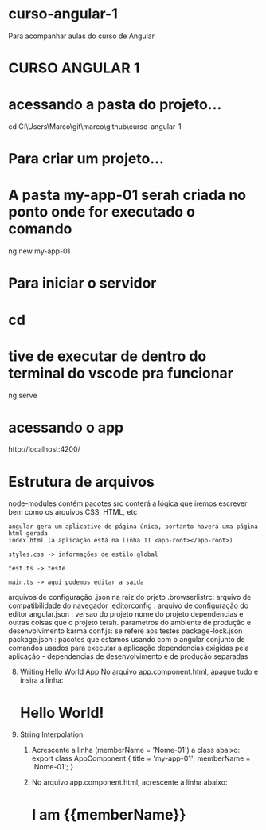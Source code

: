 # curso-angular-1
Para acompanhar aulas do curso de Angular

CURSO ANGULAR 1
===============

# acessando a pasta do projeto...
cd C:\Users\Marco\git\marco\github\curso-angular-1

# Para criar um projeto...
# A pasta my-app-01 serah criada no ponto onde for executado o comando
ng new my-app-01

# Para iniciar o servidor
# cd <pasta da app>
# tive de executar de dentro do terminal do vscode pra funcionar
ng serve

# acessando o app
http://localhost:4200/


# Estrutura de arquivos
node-modules
	contém pacotes
src
	conterá a lógica que iremos escrever bem como os arquivos CSS, HTML, etc

	angular gera um aplicativo de página única, portanto haverá uma página html gerada
	index.html (a aplicação está na linha 11 <app-root></app-root>)

	styles.css -> informações de estilo global
	
	test.ts -> teste
	
	main.ts -> aqui podemos editar a saida
	
	
arquivos de configuração .json na raiz do prjeto
	.browserlistrc: arquivo de compatibilidade do navegador
	.editorconfig : arquivo de configuração do editor
	 angular.json : versao do projeto
	                nome do projeto
					dependencias e outras coisas que o projeto terah.
					parametros do ambiente de produção e desenvolvimento
	 karma.conf.js: se refere aos testes
	 package-lock.json
	 package.json  : pacotes que estamos usando com o angular
					 conjunto de comandos usados para executar a aplicação
	                 dependencias exigidas pela aplicação
					 - dependencias de desenvolvimento e de produção separadas
					 
					 
					 
8. Writing Hello World App
   No arquivo app.component.html, apague tudo e insira a linha: <h1>Hello World!</h1>

9. String Interpolation
   1. Acrescente a linha (memberName = 'Nome-01') a class abaixo:
    export class AppComponent {
		title = 'my-app-01';
		memberName = 'Nome-01';
    }
	 
	2. No arquivo app.component.html, acrescente a linha abaixo: 
		<h1>I am {{memberName}}</h1> 
